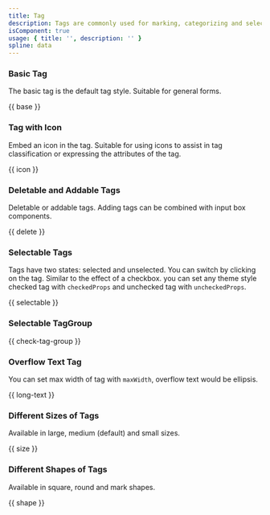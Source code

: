 ```yaml
---
title: Tag 
description: Tags are commonly used for marking, categorizing and selecting.
isComponent: true
usage: { title: '', description: '' }
spline: data
---
```


### Basic Tag

The basic tag is the default tag style. Suitable for general forms.

{{ base }}

### Tag with Icon

Embed an icon in the tag. Suitable for using icons to assist in tag classification or expressing the attributes of the tag.

{{ icon }}

### Deletable and Addable Tags

Deletable or addable tags. Adding tags can be combined with input box components.

{{ delete }}

### Selectable Tags

Tags have two states: selected and unselected. You can switch by clicking on the tag. Similar to the effect of a checkbox. you can set any theme style checked tag with `checkedProps` and unchecked tag with `uncheckedProps`.

{{ selectable }}

### Selectable TagGroup

{{ check-tag-group }}

### Overflow Text Tag

You can set max width of tag with `maxWidth`, overflow text would be ellipsis.

{{ long-text }}

### Different Sizes of Tags

Available in large, medium (default) and small sizes.

{{ size }}

### Different Shapes of Tags

Available in square, round and mark shapes.

{{ shape }}
